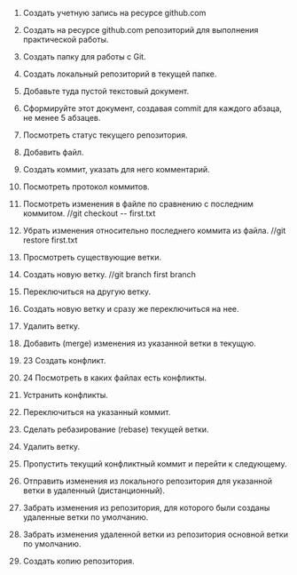 1. Создать учетную запись на ресурсе github.com


2. Создать на ресурсе github.com репозиторий для выполнения практической работы.


3. Создать папку для работы с Git.


4. Создать локальный репозиторий в текущей папке.


5. Добавьте туда пустой текстовый документ.


6. Сформируйте этот документ, создавая commit для каждого абзаца, не менее 5 абзацев.


7. Посмотреть статус текущего репозитория.


8. Добавить файл.


9. Создать коммит, указать для него комментарий.


10. Посмотреть протокол коммитов.


11. Посмотреть изменения в файле по сравнению с последним коммитом.
//git checkout -- first.txt

12. Убрать изменения относительно последнего коммита из файла.
//git restore first.txt

13. Просмотреть существующие ветки.


14. Создать новую ветку.
//git branch first branch

15. Переключиться на другую ветку.


16. Создать новую ветку и сразу же переключиться на нее.


17. Удалить ветку.


18. Добавить (merge) изменения из указанной ветки в текущую.


19. 23 Создать конфликт.


20. 24 Посмотреть в каких файлах есть конфликты.


21. Устранить конфликты.


22. Переключиться на указанный коммит.


23. Сделать ребазирование (rebase) текущей ветки.


24. Удалить ветку.


25. Пропустить текущий конфликтный коммит и перейти к следующему.


26. Отправить изменения из локального репозитория для указанной ветки в удаленный (дистанционный).


27. Забрать изменения из репозитория, для которого были созданы удаленные ветки по умолчанию.


28. Забрать изменения удаленной ветки из репозитория основной ветки по умолчанию.


29. Создать копию репозитория.


